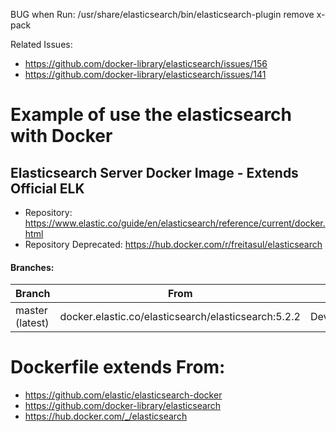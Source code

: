 BUG when Run: /usr/share/elasticsearch/bin/elasticsearch-plugin remove x-pack

Related Issues:
- https://github.com/docker-library/elasticsearch/issues/156
- https://github.com/docker-library/elasticsearch/issues/141


# Example of use the elasticsearch with Docker

## Elasticsearch Server Docker Image - Extends Official ELK
- Repository: https://www.elastic.co/guide/en/elasticsearch/reference/current/docker.html
- Repository Deprecated: https://hub.docker.com/r/freitasul/elasticsearch



#### Branches:
| Branch           | From                                                     | Usage        |
| ---------------- | -------------------------------------------------------- | ------------ |
| master (latest)  | docker.elastic.co/elasticsearch/elasticsearch:5.2.2      | Development  |

# Dockerfile extends From:
- https://github.com/elastic/elasticsearch-docker
- https://github.com/docker-library/elasticsearch
- https://hub.docker.com/_/elasticsearch
